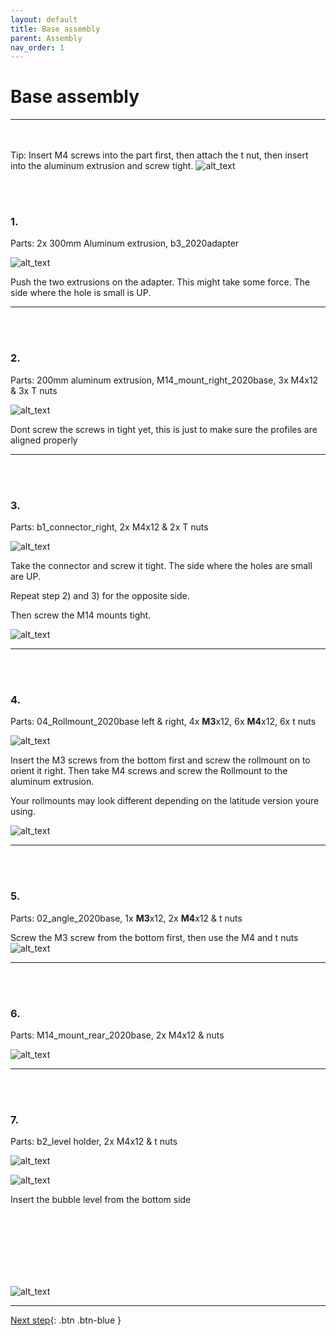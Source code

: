 ```yaml
---
layout: default
title: Base assembly
parent: Assembly
nav_order: 1
---
```


# Base assembly
---------------

<br/><br/>
Tip: Insert M4 screws into the part first, then attach the t nut, then insert into the aluminum extrusion and screw tight.
![alt_text](../parts_assembly/image5.png)

<br/><br/>
### 1.

Parts: 2x 300mm Aluminum extrusion, b3_2020adapter


![alt_text](../parts_assembly/image1.png)


Push the two extrusions on the adapter. This might take some force. The side where the hole is small is UP.

-------------------------------------------------------------------------------------

<br/><br/>
### 2.

Parts: 200mm aluminum extrusion, M14_mount_right_2020base, 3x M4x12 & 3x T nuts



![alt_text](../parts_assembly/image3.png)


Dont screw the screws in tight yet, this is just to make sure the profiles are aligned properly

-------------------------------------------------------------------------------------

<br/><br/>
### 3.

Parts: b1_connector_right, 2x M4x12 & 2x T nuts



![alt_text](../parts_assembly/image12.png )


Take the connector and screw it tight. The side where the holes are small are UP.

Repeat step 2) and 3) for the opposite side.

Then screw the M14 mounts tight. 



![alt_text](../parts_assembly/image4.png )

-------------------------------------------------------------------------------------

<br/><br/>
### 4.

Parts: 04_Rollmount_2020base left & right, 4x **M3**x12, 6x **M4**x12, 6x t nuts




![alt_text](../parts_assembly/image10.png )


Insert the M3 screws from the bottom first and screw the rollmount on to orient it right. Then take M4 screws and screw the Rollmount to the aluminum extrusion. 

Your rollmounts may look different depending on the latitude version youre using. 

![alt_text](../parts_assembly/image8.png )

-------------------------------------------------------------------------------------

<br/><br/>
### 5.

Parts: 02_angle_2020base, 1x **M3**x12, 2x **M4**x12 & t nuts

Screw the M3 screw from the bottom first, then use the M4 and t nuts
![alt_text](../parts_assembly/image7.png )

-------------------------------------------------------------------------------------

<br/><br/>
### 6.

Parts: M14_mount_rear_2020base, 2x M4x12 & nuts

![alt_text](../parts_assembly/image6.png )

-------------------------------------------------------------------------------------

<br/><br/>
### 7.

Parts: b2_level holder, 2x M4x12 & t nuts


![alt_text](../parts_assembly/image9.png )



![alt_text](../parts_assembly/image2.png )


Insert the bubble level from the bottom side


<br/><br/>
<br/><br/>
<br/><br/>

![alt_text](../parts_assembly/image11.png )


-------------------------------------------------------------------------------------


[Next step](../docs/assembly/ring_assembly/){: .btn .btn-blue } 

